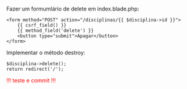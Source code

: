 Fazer um formumlário de delete em index.blade.php:
  
    <form method="POST" action="/disciplinas/{{ $disciplina->id }}">
        {{ csrf_field() }} 
        {{ method_field('delete') }}
        <button type="submit">Apagar</button>
    </form>

Implementar o método destroy:

    $disciplina->delete();
    return redirect('/');

<div style="color:red;">!!! teste e commit !!!</div>



